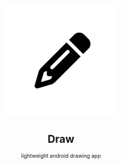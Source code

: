 <div align="center">
    <img  width="300px" src="app/src/main/assets/draw.png"> 
    <h1> Draw </h1>
    <p>lightweight android drawing app</p>
</div>